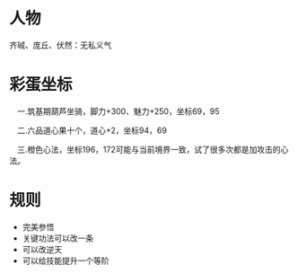 # 人物

齐珹、庞丘、伏然：无私义气

# 彩蛋坐标

　一.筑基期葫芦坐骑，脚力+300、魅力+250，坐标69，95

　二.六品道心果十个，道心+2，坐标94，69

　三.橙色心法，坐标196，172可能与当前境界一致，试了很多次都是加攻击的心法。

# 规则

- 完美参悟
- 关键功法可以改一条
- 可以改逆天
- 可以给技能提升一个等阶